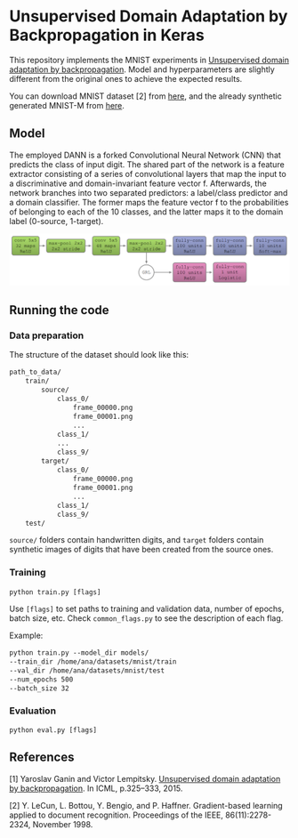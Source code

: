 # Unsupervised Domain Adaptation by Backpropagation in Keras

This repository implements the MNIST experiments in [Unsupervised domain adaptation by backpropagation](https://arxiv.org/pdf/1409.7495.pdf). Model and hyperparameters are slightly different from the original ones to achieve the expected results.

You can download MNIST dataset [2] from [here](http://yann.lecun.com/exdb/mnist/), and the already synthetic generated MNIST-M from [here](https://drive.google.com/file/d/0B9Z4d7lAwbnTNDdNeFlERWRGNVk/view).

## Model

The employed DANN is a forked Convolutional Neural Network (CNN) that predicts the class of input digit. The shared part of the network is a feature extractor consisting of a series of convolutional layers that map the input to a discriminative and domain-invariant feature vector f. Afterwards, the network branches into two separated predictors: a label/class predictor and a domain classifier. The former maps the feature vector f to the probabilities of belonging to each of the 10 classes, and the latter maps it to the domain label (0-source, 1-target).

![DANN architecture](img/mnist_dann.PNG)

## Running the code

### Data preparation

The structure of the dataset should look like this:

```
path_to_data/
    train/
		source/
			class_0/
				frame_00000.png
				frame_00001.png
				...
			class_1/
			...
			class_9/
		target/
			class_0/
				frame_00000.png
				frame_00001.png
				...
			class_1/
			class_9/
	test/
```

```source/``` folders contain handwritten digits, and ```target``` folders contain synthetic images of digits that have been created from the source ones.

### Training

```
python train.py [flags]
```

Use ```[flags]``` to set paths to training and validation data, number of epochs, batch size, etc. Check ```common_flags.py``` to see the description of each flag.

Example:

```
python train.py --model_dir models/
--train_dir /home/ana/datasets/mnist/train
--val_dir /home/ana/datasets/mnist/test
--num_epochs 500
--batch_size 32
```
### Evaluation

```
python eval.py [flags]
```

## References

[1] Yaroslav Ganin and Victor Lempitsky. [Unsupervised domain adaptation by backpropagation](https://arxiv.org/pdf/1409.7495.pdf). In ICML, p.325–333, 2015.

[2] Y. LeCun, L. Bottou, Y. Bengio, and P. Haffner. Gradient-based learning applied to document recognition. Proceedings of the IEEE, 86(11):2278-2324, November 1998.
